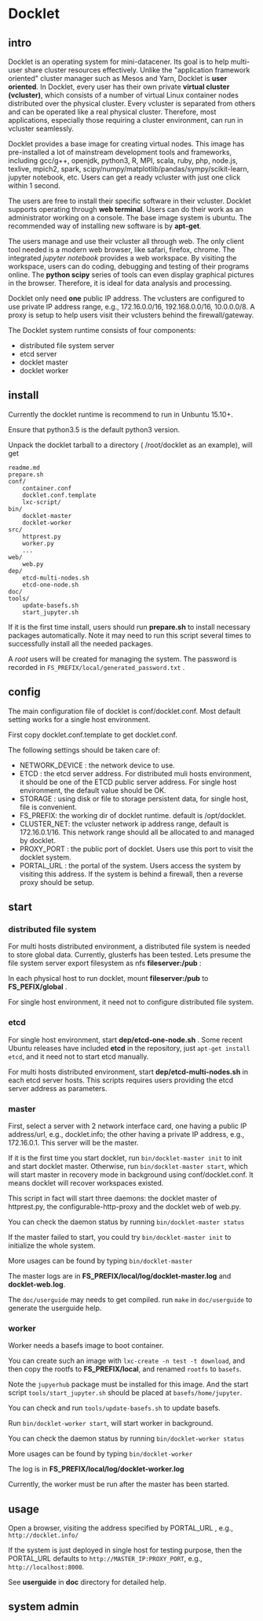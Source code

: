 # Docklet 

## intro

Docklet is an operating system for mini-datacener. Its goal is to help
multi-user share cluster resources effectively. Unlike the "application
framework oriented" cluster manager such as Mesos and Yarn, Docklet is
**user oriented**. In Docklet, every user has their own private
**virtual cluster (vcluster)**, which consists of a number of virtual
Linux container nodes distributed over the physical cluster. Every
vcluster is separated from others and can be operated like a real
physical cluster. Therefore, most applications, especially those
requiring a cluster environment, can run in vcluster seamlessly. 

Docklet provides a base image for creating virtual nodes. This image has
pre-installed a lot of mainstream development tools and frameworks,
including gcc/g++, openjdk, python3, R, MPI, scala, ruby, php, node.js,
texlive, mpich2, spark,
scipy/numpy/matplotlib/pandas/sympy/scikit-learn, jupyter notebook, etc.
Users can get a ready vcluster with just one click within 1 second.

The users are free to install their specific software in their vcluster.
Docklet supports operating through **web terminal**. Users can do their
work as an administrator working on a console. The base image system is
ubuntu. The recommended way of installing new software is by
**apt-get**.

The users manage and use their vcluster all through web. The only client
tool needed is a modern web browser, like safari, firefox, chrome. The
integrated *jupyter notebook* provides a web workspace. By visiting the
workspace, users can do coding, debugging and testing of their programs
online. The **python scipy** series of tools can even display graphical
pictures in the browser. Therefore, it is ideal for data analysis and
processing.

Docklet only need **one** public IP address. The vclusters are
configured to use private IP address range, e.g., 172.16.0.0/16,
192.168.0.0/16, 10.0.0.0/8. A proxy is setup to help
users visit their vclusters behind the firewall/gateway. 

The Docklet system runtime consists of four components:

- distributed file system server
- etcd server
- docklet master
- docklet worker

## install

Currently the docklet runtime is recommend to run in Unbuntu 15.10+.

Ensure that python3.5 is the default python3 version.

Unpack the docklet tarball to a directory ( /root/docklet as an
example), will get

```
readme.md
prepare.sh
conf/
    container.conf
    docklet.conf.template
    lxc-script/
bin/
    docklet-master
    docklet-worker
src/
    httprest.py
    worker.py
    ...
web/
    web.py
dep/
    etcd-multi-nodes.sh
    etcd-one-node.sh
doc/
tools/
    update-basefs.sh
    start_jupyter.sh
```

If it is the first time install, users should run **prepare.sh** to
install necessary packages automatically. Note it may need to run this 
script several times to successfully install all the needed packages.

A *root* users will be created for managing the system. The password is
recorded in `FS_PREFIX/local/generated_password.txt` .

## config ##

The main configuration file of docklet is conf/docklet.conf. Most
default setting works for a single host environment. 

First copy docklet.conf.template to get docklet.conf.

The following settings should be taken care of:

- NETWORK_DEVICE : the network device to use. 
- ETCD : the etcd server address. For distributed muli hosts
  environment, it should be one of the ETCD public server address.
  For single host environment, the default value should be OK.
- STORAGE : using disk or file to storage persistent data, for
  single host, file is convenient.
- FS_PREFIX: the working dir of docklet runtime. default is
  /opt/docklet.
- CLUSTER_NET: the vcluster network ip address range, default is
  172.16.0.1/16. This network range should all be allocated to  and 
  managed by docklet. 
- PROXY_PORT : the public port of docklet. Users use
  this port to visit the docklet system.
- PORTAL_URL : the portal of the system. Users access the system
  by visiting this address. If the system is behind a firewall, then
  a reverse proxy should be setup.

## start ##

### distributed file system ###

For multi hosts distributed environment, a distributed file system is
needed to store global data. Currently, glusterfs has been tested. 
Lets presume the file system server export filesystem as nfs
**fileserver:/pub** :

In each physical host to run docklet, mount **fileserver:/pub** to
**FS_PEFIX/global** .

For single host environment, it need not to configure distributed
file system.

### etcd ###

For single host environment, start **dep/etcd-one-node.sh** . Some recent
Ubuntu releases have included **etcd** in the repository, just `apt-get
install etcd`, and it need not to start etcd manually.

For multi hosts distributed environment, start
**dep/etcd-multi-nodes.sh** in each etcd server hosts. This scripts
requires users providing the etcd server address as parameters.

### master ###

First, select a server with 2 network interface card, one having a
public IP address/url, e.g., docklet.info; the other having a private IP
address, e.g., 172.16.0.1. This server will be the master.

If it is the first time you start docklet, run `bin/docklet-master init`
to init and start docklet master. Otherwise, run  `bin/docklet-master start`, 
which will start master in recovery mode in background using 
conf/docklet.conf. It means docklet will recover workspaces existed.

This script in fact will start three daemons: the docklet master of
httprest.py, the configurable-http-proxy and the docklet web of web.py.

You can check the daemon status by running `bin/docklet-master status`

If the master failed to start, you could try `bin/docklet-master init`
to initialize the whole system.

More usages can be found by typing `bin/docklet-master`

The master logs are in **FS_PREFIX/local/log/docklet-master.log** and
**docklet-web.log**.

The `doc/userguide` may needs to get compiled. run `make` in
`doc/userguide` to generate the userguide help.

### worker ###

Worker needs a basefs image to boot container.

You can create such an image with `lxc-create -n test -t download`, 
and then copy the rootfs to **FS_PREFIX/local**, and renamed `rootfs` 
to `basefs`.

Note the `jupyerhub` package must be installed for this image.  And the 
start script `tools/start_jupyter.sh` should be placed at
`basefs/home/jupyter`.

You can check and run `tools/update-basefs.sh` to update basefs.

Run `bin/docklet-worker start`, will start worker in background.

You can check the daemon status by running `bin/docklet-worker status`

More usages can be found by typing `bin/docklet-worker`

The log is in **FS_PREFIX/local/log/docklet-worker.log**

Currently, the worker must be run after the master has been started.

## usage ##

Open a browser, visiting the address specified by PORTAL_URL , 
e.g., ` http://docklet.info/ `

If the system is just deployed in single host for testing purpose,
then the PORTAL_URL defaults to `http://MASTER_IP:PROXY_PORT`,
e.g., `http://localhost:8000`.

See **userguide** in **doc** directory for detailed help.

## system admin ##

